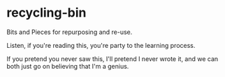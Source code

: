 # recycling-bin
Bits and Pieces for repurposing and re-use.

Listen, if you're reading this, you're party to the learning process.

If you pretend you never saw this, I'll pretend I never wrote it, and we can both just go on believing that I'm a genius.


